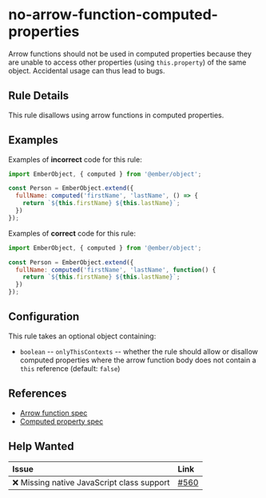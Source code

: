 # no-arrow-function-computed-properties

Arrow functions should not be used in computed properties because they are unable to access other properties (using `this.property`) of the same object. Accidental usage can thus lead to bugs.

## Rule Details

This rule disallows using arrow functions in computed properties.

## Examples

Examples of **incorrect** code for this rule:

```js
import EmberObject, { computed } from '@ember/object';

const Person = EmberObject.extend({
  fullName: computed('firstName', 'lastName', () => {
    return `${this.firstName} ${this.lastName}`;
  })
});
```

Examples of **correct** code for this rule:

```js
import EmberObject, { computed } from '@ember/object';

const Person = EmberObject.extend({
  fullName: computed('firstName', 'lastName', function() {
    return `${this.firstName} ${this.lastName}`;
  })
});
```

## Configuration

This rule takes an optional object containing:

* `boolean` -- `onlyThisContexts` -- whether the rule should allow or disallow computed properties where the arrow function body does not contain a `this` reference (default: `false`)

## References

* [Arrow function spec](https://developer.mozilla.org/en-US/docs/Web/JavaScript/Reference/Functions/Arrow_functions)
* [Computed property spec](https://api.emberjs.com/ember/release/classes/ComputedProperty)

## Help Wanted

| Issue | Link |
| :-- | :-- |
| :x: Missing native JavaScript class support | [#560](https://github.com/ember-cli/eslint-plugin-ember/issues/560) |

